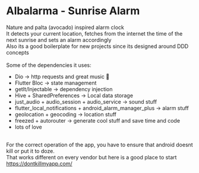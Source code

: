 # Albalarma  - Sunrise Alarm
Nature and palta (avocado) inspired alarm clock \
It detects your current location, fetches from the internet the time of the next sunrise and sets an alarm accordingly \
Also its a good boilerplate for new projects since its designed around DDD concepts \
\
Some of the dependencies it uses: 
- Dio -> http requests and great music 🤘
- Flutter Bloc  -> state management
- getIt/Injectable -> dependency injection
- Hive + SharedPreferences -> Local data storage 
- just_audio + audio_session + audio_service -> sound stuff 
- flutter_local_notifications + android_alarm_manager_plus -> alarm stuff 
- geolocation + geocoding -> location stuff 
- freezed + autorouter -> generate cool stuff and save time and code
- lots of love


\
For the correct operation of the app, you have to ensure that android doesnt kill or put it to doze. \
That works different on every vendor but here is a good place to start https://dontkillmyapp.com/

